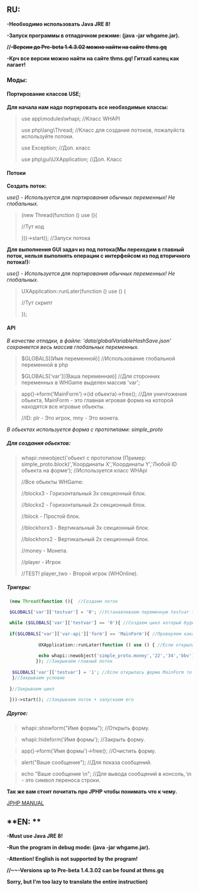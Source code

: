 ## **RU:**

**-Необходимо использовать Java JRE 8!**

**-Запуск программы в отладочном режиме: (java -jar whgame.jar).**

**//~~-Версии до Pre-beta 1.4.3.02 можно найти на сайте thms.gq~~**

**-Крч все версии можно найти на сайте thms.gq! Гитхаб капец как лагает!**

### Моды:

#### **Портирование классов USE;**
**Для начала нам надо портировать все необходимые классы:**
> use app\modules\whapi; //Класс WHAPI
> 
> use php\lang\Thread; //Класс для создания потоков, пожалуйста используйте потоки.
> 
> use Exception; //Доп. класс
> 
> use php\gui\UXApplication; //Доп. Класс

#### **Потоки**

**Создать поток:**

*use() - Используется для портирования обычных переменных! Не глобальных.*

> (new Thread(function () use (){  
> 
> //Тут код
> 
> }))->start(); //Запуск потока

**Для выполнения GUI задач из под потока(Мы переходим в главный поток, нельзя выполнять операции с интерфейсом из под вторичного потока!):**

*use() - Используется для портирования обычных переменных! Не глобальных.*

> UXApplication::runLater(function () use () {
>
> //Тут скрипт
> 
>  });

#### **API**

*В качестве отладки, в файле: 'data/globalVariableHashSave.json' сохраняется весь массив глобальных переменных.*

>$GLOBALS[(Имя переменной)] //Использование глобальной переменной в php
>
>$GLOBALS['var'][(Ваша переменная)] //Для сторонних переменных в WHGame выделен массив 'var';

> app()->form('MainForm')->(id обьекта)->free(); //Для уничтожения обьекта, MainForm - это главная игровая форма на которой находятся все игровые обьекты.
> 
> //ID: plr - Это игрок, mny - Это монета.

*В обьектах используется форма с прототипами: simple_proto*

##### Для создания обьектов:

> whapi::newobject('обьект с прототипом (Пример: simple_proto.block)','Координаты X','Координаты Y','Любой ID обьекта на форме'); //Используется класс WHApi
>
> //Все обьекты WHGame:
> 
> //blockx3 - Горизонтальный 3х секционный блок.
>
> //blockx2 - Горизонтальный 2х секционный блок.
>
> //block - Простой блок.
> 
> //blockhorx3 - Вертикальный 3х секционный блок.
>
> //blockhorx2 - Вертикальный 2х секционный блок.
>
> //money - Монета.
>
> //player - Игрок
> 
>//TEST! player_two - Второй игрок (WHOnline).

##### Тригеры:
```php
 (new Thread(function (){  //Создаем поток

 $GLOBALS['var']['testvar'] = '0'; //Устанавливаем переменную testvar (Имя может быть любое) в секции "var" - которая специально отделена под доп переменные

 while ($GLOBALS['var']['testvar'] == '0'){ //Создаем цикл который будет работать пока переменная $GLOBALS['var']['testvar'] будет равна нулю
 
 if($GLOBALS['var']['var-api']['form'] == 'MainForm'){ //Проверяем какая форма открыта
 
            UXApplication::runLater(function () use () { //Если открылась форма MainForm то переходим в главный поток
            
            echo whapi::newobject('simple_proto.money','22','34','bbv'); //Создаем обьект "монета" и результат отправляем в консоль
           }); //Закрываем главный поток
          
  $GLOBALS['var']['testvar'] = '1'; //Если открылась форма MainForm то устанавливаем переменную  $GLOBALS['var']['testvar'] = 1   
  }//Закрываем условие
  
 }//Закрываем цикл
 
 }))->start(); //Закрываем поток + запускаем его
```


##### Другое:

> whapi::showform("Имя формы"); //Открыть форму.

> whapi::hideform('Имя формы'); //Закрыть форму.

> app()->form('Имя формы')->free(); //Очистить форму.

> alert("Ваше сообщение"); //Для показа сообщений.

> echo "Ваше сообщение \n"; //Для вывода сообщений в консоль, \n - это символ переноса строки.

**Так же вам стоит почитать про JPHP чтобы понимать что к чему.**

[JPHP MANUAL](https://github.com/jphp-group/jphp/tree/master/jphp-runtime/api-docs) 

## **EN: **

**-Must use Java JRE 8!**

**-Run the program in debug mode: (java -jar whgame.jar).**

**-Attention! English is not supported by the program!**

**//~~-Versions up to Pre-beta 1.4.3.02 can be found at thms.gq**

**Sorry, but I'm too lazy to translate the entire instruction)**
